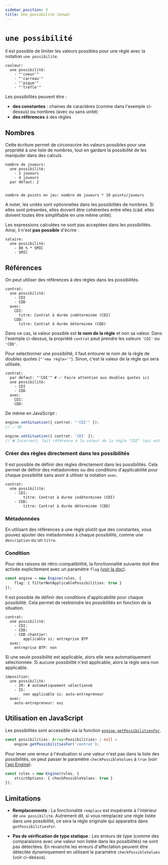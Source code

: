 ```yaml
---
sidebar_position: 3
title: Une possibilité (enum)
---
```


# `une possibilité`

Il est possible de limiter les valeurs possibles pour une règle avec la notation `une possibilité`.

```publicodes
couleur:
  une possibilité:
    - "'coeur'"
    - "'carreau'"
    - "'pique'"
    - "'trèfle'"
```

Les possibilités peuvent être :

- **des constantes** : chaines de caractères (comme dans l'exemple ci-dessus) ou nombres (avec ou sans unité)
- **des références** à des règles

## Nombres

Cette écriture permet de circonscrire les valeurs possibles pour une propriété à une liste de nombres, tout en gardant la possibilité de les manipuler dans des calculs.

```publicodes selectedRuleInDoc="nombre de joueurs"
nombre de joueurs:
  une possibilité:
    - 2 joueurs
    - 4 joueurs
  par défaut: 2


nombre de points en jeu: nombre de joueurs * 10 points/joueurs

```

A noter, les unités sont optionnelles dans les possibilités de nombres. Si elles sont présentes, elles doivent être cohérentes entre elles (càd. elles doivent toutes être simplifiable en une même unité).

<Callout type="warning" title="Expressions non supportées">

Les expressions calculées ne sont pas acceptées dans les possibilités.
Ainsi, il n'est **pas possible** d'écrire :

```publicodes
salaire:
  une possibilité:
    - 80 % * SMIC
    - SMIC
```

</Callout>

## Références

On peut utiliser des références à des règles dans les possibilités.

```publicodes selectedRuleInDoc="contrat"
contrat:
  une possibilité:
    - CDI
    - CDD
  avec:
    CDI:
      titre: Contrat à durée indéterminée (CDI)
    CDD:
      titre: Contrat à durée déterminée (CDD)
```

Dans ce cas, la valeur possible est **le nom de la règle** et non sa valeur. Dans l'exemple ci-dessus, la propriété `contrat` peut prendre les valeurs `'CDI'` ou `'CDD'`.

<Callout type="warning" title="Attention aux doubles quotes">

Pour selectionner une possibilité, il faut entourer le nom de la règle de doubles quotes (`"'<ma règle>'"`). Sinon, c'est la valeur de la règle qui sera utilisée.

```publicodes title="Double quotes" selectedRuleInDoc="contrat"
contrat:
  par défaut: "'CDI'" # ✅ Faire attention aux doubles quotes ici
  une possibilité:
    - CDI
    - CDD
  avec:
    CDI:
    CDD:
```

De même en JavaScript :

```ts
engine.setSituation({ contrat: "'CDI'" });
// ✅ OK

engine.setSituation({ contrat: 'CDI' });
// ❌ Incorrect, fait référence à la valeur de la règle "CDI" (qui est non définie)
```

</Callout>

### Créer des règles directement dans les possibilités

Il est possible de définir des règles directement dans les possibilités. Cela permet de définir des métadonnées ou des conditions d'applicabilité pour chaque possibilité sans avoir à utiliser la notation `avec`.

```publicodes selectedRuleInDoc="contrat"
contrat:
  une possibilité:
    - CDI:
        titre: Contrat à durée indéterminée (CDI)
    - CDD:
        titre: Contrat à durée déterminée (CDD)
```

### Métadonnées

En utilisant des références à une règle plutôt que des constantes, vous pouvez ajouter des métadonnées à chaque possibilité, comme une `description` ou un `titre`.

### Condition

<Callout type="warning" title="Fonctionalité expérimentale">

Pour des raisons de rétro-compatibilitié, la fonctionnalité suivante doit être activée explicitement avec un paramètre `flag` ([voir la doc](/docs/api/publicodes/type-aliases/EngineOptions)).

```typescript
const engine = new Engine(rules, {
    flag: { filterNotApplicablePossibilities: true }
});
```

</Callout>

Il est possible de définir des conditions d'applicabilité pour chaque possibilité. Cela permet de restreindre les possibilités en fonction de la situation.

```publicodes title="Possibilité non applicable" selectedRuleInDoc="contrat"
contrat:
  une possibilité:
    - CDI:
    - CDD:
    - CDD chantier:
        applicable si: entreprise BTP
  avec:
    entreprise BTP: non
```

Si une seule possibilité est applicable, alors elle sera automatiquement sélectionnée. Si aucune possibilité n'est applicable, alors la règle sera non applicable.

```publicodes title="Une seule possibilité applicable" selectedRuleInDoc="imposition"
imposition:
  une possibilité:
    - IR: # automatiquement sélectionné
    - IS:
        non applicable si: auto-entrepreneur
  avec:
    auto-entrepreneur: oui
```

## Utilisation en JavaScript

Les possibilités sont accessible via la fonction [`engine.getPossibilitiesFor`](/docs/api/publicodes/classes/Engine#getpossibilitiesfor).

```typescript
const possibilities: Array<Possibilities> | null =
    engine.getPossibilitiesFor('contrat');
```

Pour lever une erreur à l'évaluation si une valeur n'est pas dans la liste des possibilités, on peut passer le paramètre `checkPossibleValues` à `true` (voir [l'api Engine](/docs/api/publicodes/classes/Engine)).

```typescript
const rules = new Engine(rules, {
    strictOptions: { checkPossibleValues: true }
});
```

## Limitations

- **Remplacements** : La fonctionalité `remplace` est inopérante à l'intérieur de `une possibilité`. Autrement dit, si vous remplacez une règle listée dans une possibilité, ce sera la règle originale qui apparaitra dans `getPossibilitiesFor`.

- **Pas de vérification de type statique** : Les erreurs de type (comme des comparaisons avec une valeur non listée dans les possibilités) ne sont pas détectées. En revanche les erreurs d'affectation peuvent être détectée dynamiquement en utilisant le paramètre `checkPossibleValues` (voir ci-dessus).
